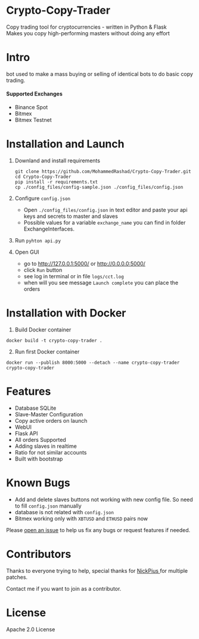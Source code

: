 # Crypto-Copy-Trader
Copy trading tool for cryptocurrencies - written in Python & Flask
<br/> Makes you copy high-performing masters without doing any effort

# Intro
bot used to make a mass buying or selling of identical bots to do basic copy trading. 

#### Supported Exchanges
- Binance Spot
- Bitmex
- Bitmex Testnet

# Installation and Launch

1. Downland and install requirements
    ``` 
    git clone https://github.com/MohammedRashad/Crypto-Copy-Trader.git
    cd Crypto-Copy-Trader
    pip install -r requirements.txt
    cp ./config_files/config-sample.json ./config_files/config.json
    ```
2. Configure `config.json`
    - Open `./config_files/config.json` in text editor and paste your api keys and secrets to master and slaves 
    - Possible values for a variable `exchange_name` you can find in folder ExchangeInterfaces. 

3. Run `pyhton api.py`
     
4. Open GUI
    - go to http://127.0.0.1:5000/ or http://0.0.0.0:5000/
    - click `Run` button
    - see log in terminal or in file `logs/cct.log` 
    - when will you see message `Launch complete` you can place the orders
    
    
# Installation with Docker

1. Build Docker container

```
docker build -t crypto-copy-trader .
```

2. Run first Docker container

```
docker run --publish 8000:5000 --detach --name crypto-copy-trader crypto-copy-trader
```

# Features
- Database SQLite
- Slave-Master Configuration
- Copy active orders on launch
- WebUI
- Flask API
- All orders Supported
- Adding slaves in realtime
- Ratio for not similar accounts 
- Built with bootstrap

# Known Bugs
- Add and delete slaves buttons not working with new config file. So need to fill `config.json` manually
- database is not related with `config.json`
- Bitmex working only with `XBTUSD` and `ETHUSD` pairs now
 
 Please [open an issue](https://github.com/MohammedRashad/Crypto-Copy-Trader/issues/new) to help us fix any bugs or request features if needed.
 

# Contributors 

Thanks to everyone trying to help, special thanks for [NickPius
](https://github.com/mokolotron) for multiple patches.

Contact me if you want to join as a contributor. 

# License
Apache 2.0 License
